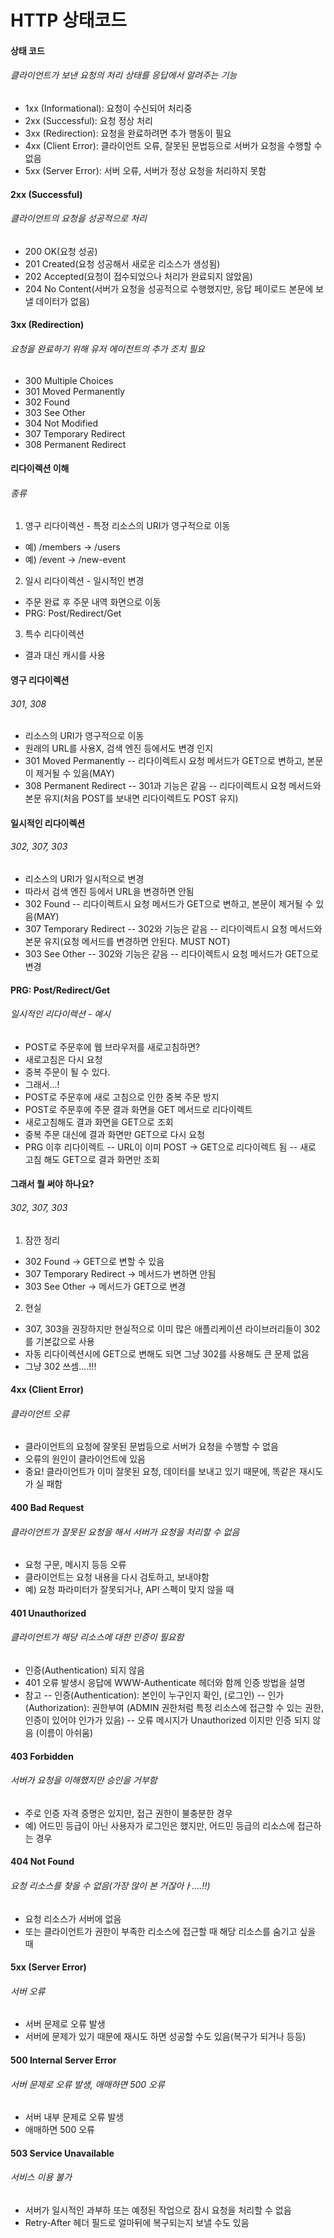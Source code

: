 # HTTP 상태코드
#### 상태 코드
###### 클라이언트가 보낸 요청의 처리 상태를 응답에서 알려주는 기능
- 1xx (Informational): 요청이 수신되어 처리중
- 2xx (Successful): 요청 정상 처리
- 3xx (Redirection): 요청을 완료하려면 추가 행동이 필요
- 4xx (Client Error): 클라이언트 오류, 잘못된 문법등으로 서버가 요청을 수행할 수 없음
- 5xx (Server Error): 서버 오류, 서버가 정상 요청을 처리하지 못함

#### 2xx (Successful)
###### 클라이언트의 요청을 성공적으로 처리
- 200 OK(요청 성공)
- 201 Created(요청 성공해서 새로운 리소스가 생성됨)
- 202 Accepted(요청이 접수되었으나 처리가 완료되지 않았음)
- 204 No Content(서버가 요청을 성공적으로 수행했지만, 응답 페이로드 본문에 보낼 데이터가 없음)

#### 3xx (Redirection)
###### 요청을 완료하기 위해 유저 에이전트의 추가 조치 필요
- 300 Multiple Choices
- 301 Moved Permanently
- 302 Found
- 303 See Other
- 304 Not Modified
- 307 Temporary Redirect
- 308 Permanent Redirect

#### 리다이렉션 이해
###### 종류
1. 영구 리다이렉션 - 특정 리소스의 URI가 영구적으로 이동
- 예) /members -> /users
- 예) /event -> /new-event
2. 일시 리다이렉션 - 일시적인 변경
- 주문 완료 후 주문 내역 화면으로 이동
- PRG: Post/Redirect/Get
3. 특수 리다이렉션
- 결과 대신 캐시를 사용

#### 영구 리다이렉션
###### 301, 308
- 리소스의 URI가 영구적으로 이동
- 원래의 URL를 사용X, 검색 엔진 등에서도 변경 인지
- 301 Moved Permanently 
-- 리다이렉트시 요청 메서드가 GET으로 변하고, 본문이 제거될 수 있음(MAY) 
- 308 Permanent Redirect 
-- 301과 기능은 같음
-- 리다이렉트시 요청 메서드와 본문 유지(처음 POST를 보내면 리다이렉트도 POST 유지)

#### 일시적인 리다이렉션
###### 302, 307, 303
- 리소스의 URI가 일시적으로 변경
- 따라서 검색 엔진 등에서 URL을 변경하면 안됨
- 302 Found 
-- 리다이렉트시 요청 메서드가 GET으로 변하고, 본문이 제거될 수 있음(MAY) 
- 307 Temporary Redirect 
-- 302와 기능은 같음
-- 리다이렉트시 요청 메서드와 본문 유지(요청 메서드를 변경하면 안된다. MUST NOT) 
- 303 See Other 
-- 302와 기능은 같음
-- 리다이렉트시 요청 메서드가 GET으로 변경

#### PRG: Post/Redirect/Get
######  일시적인 리다이렉션 - 예시
- POST로 주문후에 웹 브라우저를 새로고침하면?
- 새로고침은 다시 요청
- 중복 주문이 될 수 있다.
- 그래서...!
- POST로 주문후에 새로 고침으로 인한 중복 주문 방지
- POST로 주문후에 주문 결과 화면을 GET 메서드로 리다이렉트
- 새로고침해도 결과 화면을 GET으로 조회
- 중복 주문 대신에 결과 화면만 GET으로 다시 요청
- PRG 이후 리다이렉트
-- URL이 이미 POST -> GET으로 리다이렉트 됨
-- 새로 고침 해도 GET으로 결과 화면만 조회

#### 그래서 뭘 써야 하나요?
###### 302, 307, 303
1. 잠깐 정리
- 302 Found -> GET으로 변할 수 있음
- 307 Temporary Redirect -> 메서드가 변하면 안됨
- 303 See Other -> 메서드가 GET으로 변경
2. 현실
- 307, 303을 권장하지만 현실적으로 이미 많은 애플리케이션 라이브러리들이 302를 기본값으로 사용
- 자동 리다이렉션시에 GET으로 변해도 되면 그냥 302를 사용해도 큰 문제 없음
- 그냥 302 쓰셈....!!!

#### 4xx (Client Error)
###### 클라이언트 오류
- 클라이언트의 요청에 잘못된 문법등으로 서버가 요청을 수행할 수 없음
- 오류의 원인이 클라이언트에 있음
- 중요! 클라이언트가 이미 잘못된 요청, 데이터를 보내고 있기 때문에, 똑같은 재시도가 실
패함

#### 400 Bad Request
###### 클라이언트가 잘못된 요청을 해서 서버가 요청을 처리할 수 없음
- 요청 구문, 메시지 등등 오류
- 클라이언트는 요청 내용을 다시 검토하고, 보내야함
- 예) 요청 파라미터가 잘못되거나, API 스펙이 맞지 않을 때

#### 401 Unauthorized
###### 클라이언트가 해당 리소스에 대한 인증이 필요함
- 인증(Authentication) 되지 않음
- 401 오류 발생시 응답에 WWW-Authenticate 헤더와 함께 인증 방법을 설명
- 참고
-- 인증(Authentication): 본인이 누구인지 확인, (로그인)
-- 인가(Authorization): 권한부여 (ADMIN 권한처럼 특정 리소스에 접근할 수 있는 권한, 
인증이 있어야 인가가 있음)
-- 오류 메시지가 Unauthorized 이지만 인증 되지 않음 (이름이 아쉬움)

#### 403 Forbidden
###### 서버가 요청을 이해했지만 승인을 거부함
- 주로 인증 자격 증명은 있지만, 접근 권한이 불충분한 경우
- 예) 어드민 등급이 아닌 사용자가 로그인은 했지만, 어드민 등급의 리소스에 접근하는 경우

#### 404 Not Found
###### 요청 리소스를 찾을 수 없음(가장 많이 본 거잖아ㅏ....!!)
- 요청 리소스가 서버에 없음
- 또는 클라이언트가 권한이 부족한 리소스에 접근할 때 해당 리소스를 숨기고 싶을 때

#### 5xx (Server Error)
###### 서버 오류
- 서버 문제로 오류 발생
- 서버에 문제가 있기 때문에 재시도 하면 성공할 수도 있음(복구가 되거나 등등)

#### 500 Internal Server Error
###### 서버 문제로 오류 발생, 애매하면 500 오류
- 서버 내부 문제로 오류 발생
- 애매하면 500 오류

#### 503 Service Unavailable
###### 서비스 이용 불가
- 서버가 일시적인 과부하 또는 예정된 작업으로 잠시 요청을 처리할 수 없음
- Retry-After 헤더 필드로 얼마뒤에 복구되는지 보낼 수도 있음


